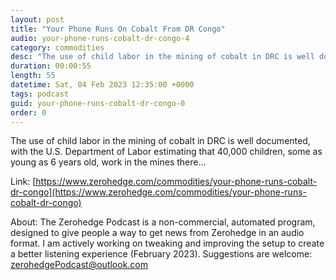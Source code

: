 ```yaml
---
layout: post
title: "Your Phone Runs On Cobalt From DR Congo"
audio: your-phone-runs-cobalt-dr-congo-4
category: commodities
desc: "The use of child labor in the mining of cobalt in DRC is well documented, with the U.S. Department of Labor estimating that 40,000 children, some as young as 6 years old, work in the mines there..."
duration: 00:00:55
length: 55
datetime: Sat, 04 Feb 2023 12:35:00 +0000
tags: podcast
guid: your-phone-runs-cobalt-dr-congo-0
order: 0
---
```

The use of child labor in the mining of cobalt in DRC is well documented, with the U.S. Department of Labor estimating that 40,000 children, some as young as 6 years old, work in the mines there...

Link: [https://www.zerohedge.com/commodities/your-phone-runs-cobalt-dr-congo](https://www.zerohedge.com/commodities/your-phone-runs-cobalt-dr-congo)

About: The Zerohedge Podcast is a non-commercial, automated program, designed to give people a way to get news from Zerohedge in an audio format.  I am actively working on tweaking and improving the setup to create a better listening experience (February 2023).  Suggestions are welcome: [zerohedgePodcast@outlook.com](mailto:zerohedgePodcast@outlook.com)